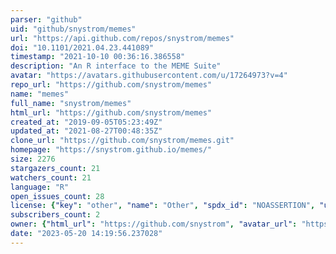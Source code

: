 ```yaml
---
parser: "github"
uid: "github/snystrom/memes"
url: "https://api.github.com/repos/snystrom/memes"
doi: "10.1101/2021.04.23.441089"
timestamp: "2021-10-10 00:36:16.386558"
description: "An R interface to the MEME Suite"
avatar: "https://avatars.githubusercontent.com/u/17264973?v=4"
repo_url: "https://github.com/snystrom/memes"
name: "memes"
full_name: "snystrom/memes"
html_url: "https://github.com/snystrom/memes"
created_at: "2019-09-05T05:23:49Z"
updated_at: "2021-08-27T00:48:35Z"
clone_url: "https://github.com/snystrom/memes.git"
homepage: "https://snystrom.github.io/memes/"
size: 2276
stargazers_count: 21
watchers_count: 21
language: "R"
open_issues_count: 28
license: {"key": "other", "name": "Other", "spdx_id": "NOASSERTION", "url": null, "node_id": "MDc6TGljZW5zZTA="}
subscribers_count: 2
owner: {"html_url": "https://github.com/snystrom", "avatar_url": "https://avatars.githubusercontent.com/u/17264973?v=4", "login": "snystrom", "type": "User"}
date: "2023-05-20 14:19:56.237028"
---
```

